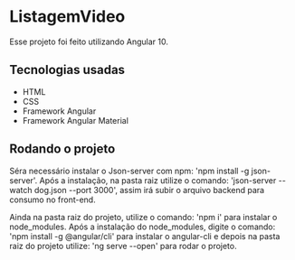 # ListagemVideo

Esse projeto foi feito utilizando Angular 10.

## Tecnologias usadas
* HTML
* CSS
* Framework Angular
* Framework Angular Material

## Rodando o projeto
Séra necessário instalar o Json-server com npm: 'npm install -g json-server'.
Após a instalação, na pasta raiz utilize o comando: 'json-server --watch dog.json --port 3000', assim irá subir o arquivo backend para consumo no front-end.

Ainda na pasta raiz do projeto, utilize o comando: 'npm i' para instalar o node_modules.
Após a instalação do node_modules, digite o comando: 'npm install -g @angular/cli' para instalar o angular-cli e depois na pasta raiz do projeto utilize: 'ng serve --open' para rodar o projeto.
